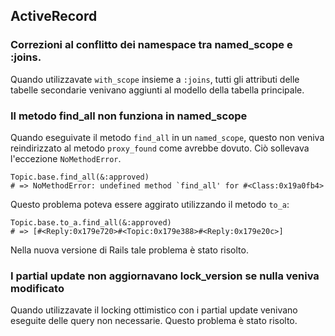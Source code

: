 ## ActiveRecord

### Correzioni al conflitto dei namespace tra named\_scope e :joins.

Quando utilizzavate `with_scope` insieme a `:joins`, tutti gli attributi delle tabelle secondarie venivano aggiunti al modello della tabella principale.

### Il metodo find\_all non funziona in named\_scope

Quando eseguivate il metodo `find_all` in un `named_scope`, questo non veniva reindirizzato al metodo `proxy_found` come avrebbe dovuto. Ciò sollevava l'eccezione `NoMethodError`.

	Topic.base.find_all(&:approved)
	# => NoMethodError: undefined method `find_all' for #<Class:0x19a0fb4>

Questo problema poteva essere aggirato utilizzando il metodo `to_a`:

	Topic.base.to_a.find_all(&:approved)
	# => [#<Reply:0x179e720>#<Topic:0x179e388>#<Reply:0x179e20c>]

Nella nuova versione di Rails tale problema è stato risolto.

### I partial update non aggiornavano lock\_version se nulla veniva modificato

Quando utilizzavate il locking ottimistico con i partial update venivano eseguite delle query non necessarie. Questo problema è stato risolto.
